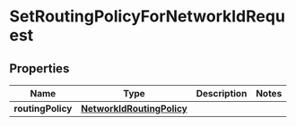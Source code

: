 

# SetRoutingPolicyForNetworkIdRequest


## Properties

| Name | Type | Description | Notes |
|------------ | ------------- | ------------- | -------------|
|**routingPolicy** | [**NetworkIdRoutingPolicy**](NetworkIdRoutingPolicy.md) |  |  |



